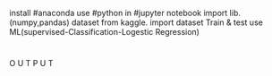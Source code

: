 install #anaconda
use #python in #jupyter notebook
import lib.(numpy,pandas)
dataset from kaggle.
import dataset 
Train & test
use ML(supervised-Classification-Logestic Regression)
#
##
O U T P U T
